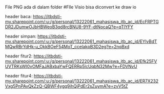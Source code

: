 File PNG ada di dalam folder
#FIle Visio bisa diconvert ke draw io

header baca: https://itbdsti-my.sharepoint.com/:u:/g/personal/13222061_mahasiswa_itb_ac_id/EcFRPTGDR2JDumwOJbHBWeoB3qd8rcBNU8-9YF-dtNocaQ?e=qTlYFY

header simpan: https://itbdsti-my.sharepoint.com/:u:/g/personal/13222061_mahasiswa_itb_ac_id/EYlvBdTMQwRBrYdHk-u_OkkBOeF54MoT_ccelakpB3D2eg?e=2nqBxd

header fitur2: https://itbdsti-my.sharepoint.com/:u:/g/personal/13222061_mahasiswa_itb_ac_id/Efk25FVUVTRKsWI0vOMFaJABxbaYwFQERRp5lcUqbN32Mw?e=FDVNvU

header fitur4: https://itbdsti-my.sharepoint.com/:u:/g/personal/13222061_mahasiswa_itb_ac_id/ER7X232Vxg5PnPAvQkZzQ-QBWF4ygq9ihQjPdEr2sZuymA?e=zvV5tZ
